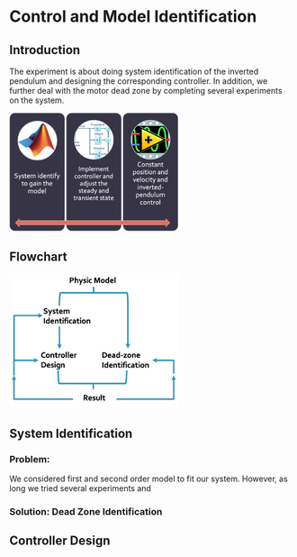 # Control and Model Identification
## Introduction

The experiment is about doing system identification of the inverted pendulum and designing the corresponding controller. In addition, we further deal with the motor dead zone by completing several experiments on the system. 

<img src="Image/Exp_purpose.png" width="300" >

## Flowchart
<img src="Image/Flowchart.png" width="300" >

## System Identification
### Problem:
We considered first and second order model to fit our system. However, as long we tried several experiments and 

### Solution: Dead Zone Identification

## Controller Design

